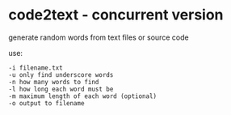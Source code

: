 
# code2text - concurrent  version
 generate random words from text files or source code

use:

    -i filename.txt
    -u only find underscore words
    -n how many words to find
    -l how long each word must be
    -m maximum length of each word (optional)
    -o output to filename

